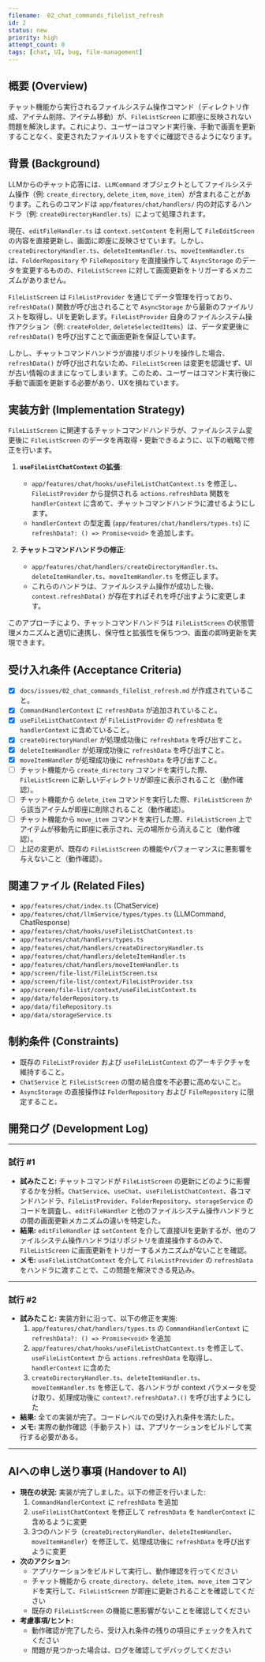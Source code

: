 ```yaml
---
filename:  02_chat_commands_filelist_refresh
id: 2
status: new
priority: high
attempt_count: 0
tags: [chat, UI, bug, file-management]
---
```


## 概要 (Overview)

チャット機能から実行されるファイルシステム操作コマンド（ディレクトリ作成、アイテム削除、アイテム移動）が、`FileListScreen` に即座に反映されない問題を解決します。これにより、ユーザーはコマンド実行後、手動で画面を更新することなく、変更されたファイルリストをすぐに確認できるようになります。

## 背景 (Background)

LLMからのチャット応答には、`LLMCommand` オブジェクトとしてファイルシステム操作（例: `create_directory`, `delete_item`, `move_item`）が含まれることがあります。これらのコマンドは `app/features/chat/handlers/` 内の対応するハンドラ（例: `createDirectoryHandler.ts`）によって処理されます。

現在、`editFileHandler.ts` は `context.setContent` を利用して `FileEditScreen` の内容を直接更新し、画面に即座に反映させています。しかし、`createDirectoryHandler.ts`、`deleteItemHandler.ts`、`moveItemHandler.ts` は、`FolderRepository` や `FileRepository` を直接操作して `AsyncStorage` のデータを変更するものの、`FileListScreen` に対して画面更新をトリガーするメカニズムがありません。

`FileListScreen` は `FileListProvider` を通じてデータ管理を行っており、`refreshData()` 関数が呼び出されることで `AsyncStorage` から最新のファイルリストを取得し、UIを更新します。`FileListProvider` 自身のファイルシステム操作アクション（例: `createFolder`, `deleteSelectedItems`）は、データ変更後に `refreshData()` を呼び出すことで画面更新を保証しています。

しかし、チャットコマンドハンドラが直接リポジトリを操作した場合、`refreshData()` が呼び出されないため、`FileListScreen` は変更を認識せず、UIが古い情報のままになってしまいます。このため、ユーザーはコマンド実行後に手動で画面を更新する必要があり、UXを損ねています。

## 実装方針 (Implementation Strategy)

`FileListScreen` に関連するチャットコマンドハンドラが、ファイルシステム変更後に `FileListScreen` のデータを再取得・更新できるように、以下の戦略で修正を行います。

1.  **`useFileListChatContext` の拡張**:
    *   `app/features/chat/hooks/useFileListChatContext.ts` を修正し、`FileListProvider` から提供される `actions.refreshData` 関数を `handlerContext` に含めて、チャットコマンドハンドラに渡せるようにします。
    *   `handlerContext` の型定義 (`app/features/chat/handlers/types.ts`) に `refreshData?: () => Promise<void>` を追加します。

2.  **チャットコマンドハンドラの修正**:
    *   `app/features/chat/handlers/createDirectoryHandler.ts`、`deleteItemHandler.ts`、`moveItemHandler.ts` を修正します。
    *   これらのハンドラは、ファイルシステム操作が成功した後、`context.refreshData()` が存在すればそれを呼び出すように変更します。

このアプローチにより、チャットコマンドハンドラは `FileListScreen` の状態管理メカニズムと適切に連携し、保守性と拡張性を保ちつつ、画面の即時更新を実現できます。

## 受け入れ条件 (Acceptance Criteria)

- [x] `docs/issues/02_chat_commands_filelist_refresh.md` が作成されていること。
- [x] `CommandHandlerContext` に `refreshData` が追加されていること。
- [x] `useFileListChatContext` が `FileListProvider` の `refreshData` を `handlerContext` に含めていること。
- [x] `createDirectoryHandler` が処理成功後に `refreshData` を呼び出すこと。
- [x] `deleteItemHandler` が処理成功後に `refreshData` を呼び出すこと。
- [x] `moveItemHandler` が処理成功後に `refreshData` を呼び出すこと。
- [ ] チャット機能から `create_directory` コマンドを実行した際、`FileListScreen` に新しいディレクトリが即座に表示されること（動作確認）。
- [ ] チャット機能から `delete_item` コマンドを実行した際、`FileListScreen` から該当アイテムが即座に削除されること（動作確認）。
- [ ] チャット機能から `move_item` コマンドを実行した際、`FileListScreen` 上でアイテムが移動先に即座に表示され、元の場所から消えること（動作確認）。
- [ ] 上記の変更が、既存の `FileListScreen` の機能やパフォーマンスに悪影響を与えないこと（動作確認）。

## 関連ファイル (Related Files)

- `app/features/chat/index.ts` (ChatService)
- `app/features/chat/llmService/types/types.ts` (LLMCommand, ChatResponse)
- `app/features/chat/hooks/useFileListChatContext.ts`
- `app/features/chat/handlers/types.ts`
- `app/features/chat/handlers/createDirectoryHandler.ts`
- `app/features/chat/handlers/deleteItemHandler.ts`
- `app/features/chat/handlers/moveItemHandler.ts`
- `app/screen/file-list/FileListScreen.tsx`
- `app/screen/file-list/context/FileListProvider.tsx`
- `app/screen/file-list/context/useFileListContext.ts`
- `app/data/folderRepository.ts`
- `app/data/fileRepository.ts`
- `app/data/storageService.ts`

## 制約条件 (Constraints)

- 既存の `FileListProvider` および `useFileListContext` のアーキテクチャを維持すること。
- `ChatService` と `FileListScreen` の間の結合度を不必要に高めないこと。
- `AsyncStorage` の直接操作は `FolderRepository` および `FileRepository` に限定すること。

## 開発ログ (Development Log)

---
### 試行 #1

- **試みたこと:** チャットコマンドが `FileListScreen` の更新にどのように影響するかを分析。`ChatService`、`useChat`、`useFileListChatContext`、各コマンドハンドラ、`FileListProvider`、`FolderRepository`、`storageService` のコードを調査し、`editFileHandler` と他のファイルシステム操作ハンドラとの間の画面更新メカニズムの違いを特定した。
- **結果:** `editFileHandler` は `setContent` を介して直接UIを更新するが、他のファイルシステム操作ハンドラはリポジトリを直接操作するのみで、`FileListScreen` に画面更新をトリガーするメカニズムがないことを確認。
- **メモ:** `useFileListChatContext` を介して `FileListProvider` の `refreshData` をハンドラに渡すことで、この問題を解決できる見込み。

---
### 試行 #2

- **試みたこと:** 実装方針に沿って、以下の修正を実施:
  1. `app/features/chat/handlers/types.ts` の `CommandHandlerContext` に `refreshData?: () => Promise<void>` を追加
  2. `app/features/chat/hooks/useFileListChatContext.ts` を修正して、`useFileListContext` から `actions.refreshData` を取得し、`handlerContext` に含めた
  3. `createDirectoryHandler.ts`、`deleteItemHandler.ts`、`moveItemHandler.ts` を修正して、各ハンドラが context パラメータを受け取り、処理成功後に `context?.refreshData?.()` を呼び出すようにした
- **結果:** 全ての実装が完了。コードレベルでの受け入れ条件を満たした。
- **メモ:** 実際の動作確認（手動テスト）は、アプリケーションをビルドして実行する必要がある。

---

## AIへの申し送り事項 (Handover to AI)

- **現在の状況:** 実装が完了しました。以下の修正を行いました:
  1. `CommandHandlerContext` に `refreshData` を追加
  2. `useFileListChatContext` を修正して `refreshData` を `handlerContext` に含めるように変更
  3. 3つのハンドラ（`createDirectoryHandler`、`deleteItemHandler`、`moveItemHandler`）を修正して、処理成功後に `refreshData` を呼び出すように変更
- **次のアクション:**
  - アプリケーションをビルドして実行し、動作確認を行ってください
  - チャット機能から `create_directory`、`delete_item`、`move_item` コマンドを実行して、`FileListScreen` が即座に更新されることを確認してください
  - 既存の `FileListScreen` の機能に悪影響がないことを確認してください
- **考慮事項/ヒント:**
  - 動作確認が完了したら、受け入れ条件の残りの項目にチェックを入れてください
  - 問題が見つかった場合は、ログを確認してデバッグしてください

